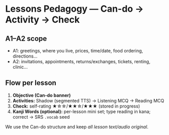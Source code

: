 # Lessons Pedagogy — Can-do → Activity → Check

## A1–A2 scope
- A1: greetings, where you live, prices, time/date, food ordering, directions…  
- A2: invitations, appointments, returns/exchanges, tickets, renting, clinic…

## Flow per lesson
1) **Objective (Can-do banner)**  
2) **Activities:** Shadow (segmented TTS) → Listening MCQ → Reading MCQ  
3) **Check:** self-rating ★☆☆/★★☆/★★★ (stored in progress)  
4) **Kanji Words (optional):** per-lesson mini set; type reading in kana; correct → SRS `.vocab` seed

We use the Can-do structure and keep *all lesson text/audio original*.
